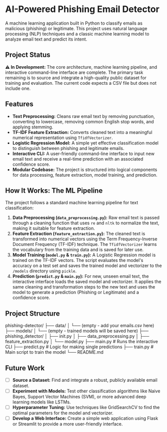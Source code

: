 # AI-Powered Phishing Email Detector

A machine learning application built in Python to classify emails as malicious (phishing) or legitimate. This project uses natural language processing (NLP) techniques and a classic machine learning model to analyze email text and predict its intent.

## Project Status

**⚠️ In Development:** The core architecture, machine learning pipeline, and interactive command-line interface are complete. The primary task remaining is to source and integrate a high-quality public dataset for training and evaluation. The current code expects a CSV file but does not include one.

## Features

-   **Text Preprocessing:** Cleans raw email text by removing punctuation, converting to lowercase, removing common English stop words, and applying stemming.
-   **TF-IDF Feature Extraction:** Converts cleaned text into a meaningful numerical representation using `TfidfVectorizer`.
-   **Logistic Regression Model:** A simple yet effective classification model to distinguish between phishing and legitimate emails.
-   **Interactive CLI:** A user-friendly command-line interface to input new email text and receive a real-time prediction with an associated confidence score.
-   **Modular Codebase:** The project is structured into logical components for data processing, feature extraction, model training, and prediction.

## How It Works: The ML Pipeline

The project follows a standard machine learning pipeline for text classification:

1.  **Data Preprocessing (`data_preprocessing.py`):** Raw email text is passed through a cleaning function that uses `re` and `nltk` to normalize the text, making it suitable for feature extraction.
2.  **Feature Extraction (`feature_extraction.py`):** The cleaned text is transformed into numerical vectors using the Term Frequency-Inverse Document Frequency (TF-IDF) technique. The `TfidfVectorizer` learns the vocabulary from the training data and is saved for later use.
3.  **Model Training (`model.py` & `train.py`):** A Logistic Regression model is trained on the TF-IDF vectors. The script evaluates the model's accuracy on a test set and saves the trained model and vectorizer to the `/models` directory using `pickle`.
4.  **Prediction (`predict.py` & `main.py`):** For new, unseen email text, the interactive interface loads the saved model and vectorizer. It applies the same cleaning and transformation steps to the new text and uses the model to generate a prediction (Phishing or Legitimate) and a confidence score.

## Project Structure
phishing-detector/
├── data/
│ └── (empty - add your emails.csv here)
├── models/
│ └── (empty - trained models will be saved here)
├── phishing_detector/
│ ├── init.py
│ ├── data_preprocessing.py
│ ├── feature_extraction.py
│ └── model.py
├── main.py # Runs the interactive CLI
├── predict.py # Logic for making single predictions
├── train.py # Main script to train the model
└── README.md

## Future Work

-   [ ] **Source a Dataset:** Find and integrate a robust, publicly available email dataset.
-   [ ] **Experiment with Models:** Test other classification algorithms like Naive Bayes, Support Vector Machines (SVM), or more advanced deep learning models like LSTMs.
-   [ ] **Hyperparameter Tuning:** Use techniques like GridSearchCV to find the optimal parameters for the model and vectorizer.
-   [ ] **Develop a Web Interface:** Create a simple web application using Flask or Streamlit to provide a more user-friendly interface.
